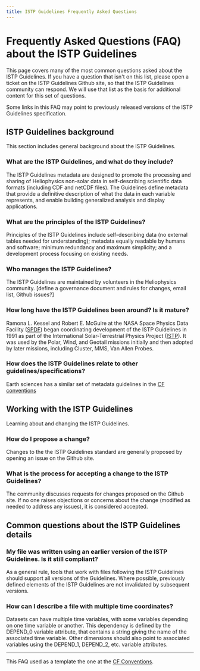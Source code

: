```yaml
---
title: ISTP Guidelines Frequently Asked Questions
---
```


# Frequently Asked Questions (FAQ) about the ISTP Guidelines

This page covers many of the most common questions asked about the ISTP Guidelines.
If you have a question that isn't on this list, please open a ticket on the ISTP Guidelines Github site, so that the ISTP Guidelines community can respond.
We will use that list as the basis for additional content for this set of questions.

Some links in this FAQ may point to previously released versions of the ISTP Guidelines specification.

## ISTP Guidelines background
This section includes general background about the ISTP Guidelines.

### What are the ISTP Guidelines, and what do they include?

The ISTP Guidelines metadata are designed to promote the processing and sharing of Heliophysics non-solar data in self-describing scientific data formats (including CDF and netCDF files).
The Guidelines define metadata that provide a definitive description of what the data in each variable represents, and enable building generalized analysis and display applications.

### What are the principles of the ISTP Guidelines?
Principles of the ISTP Guidelines include self-describing data (no external tables needed for understanding); metadata equally readable by humans and software; minimum redundancy and maximum simplicity; and a development process focusing on existing needs.

### Who manages the ISTP Guidelines?

The ISTP Guidelines are maintained by volunteers in the Heliophysics community. [define a governance document and rules for changes, email list, Github issues?]

### How long have the ISTP Guidelines been around? Is it mature?

Ramona L. Kessel and Robert E. McGuire at the NASA Space Physics Data Facility ([SPDF](https://spdf.gsfc.nasa.gov)) began coordinating development of the ISTP Guidelines in 1991 as part of the International Solar-Terrestrial Physics Project ([ISTP](https://pwg.gsfc.nasa.gov)). It was used by the Polar, Wind, and Geotail missions initially and then adopted by later missions, including Cluster, MMS, Van Allen Probes.

### How does the ISTP Guidelines relate to other guidelines/specifications?
Earth sciences has a similar set of metadata guidelines in the [CF conventions](https://cfconventions.org/)

## Working with the ISTP Guidelines
Learning about and changing the ISTP Guidelines.

### How do I propose a change?

Changes to the the ISTP Guidelines standard are generally proposed by opening an issue on the Github site.

### What is the process for accepting a change to the ISTP Guidelines?

The community discusses requests for changes proposed on the Github site. If no one raises objections or concerns about the change (modified as needed to address any issues), it is considered accepted.

## Common questions about the ISTP Guidelines details

### My file was written using an earlier version of the ISTP Guidelines. Is it still compliant?

As a general rule, tools that work with files following the ISTP Guidelines should support all versions of the Guidelines. Where possible, previously defined elements of the ISTP Guidelines are not invalidated by subsequent versions.

### How can I describe a file with multiple time coordinates?

Datasets can have multiple time variables, with some variables depending on one time variable or another.  This dependency is defined by the DEPEND_0 variable attribute, that contains a string giving the name of the associated time variable. Other dimensions should also point to associated variables using the DEPEND_1, DEPEND_2, etc. variable attributes.


---
This FAQ used as a template the one at the [CF Conventions](https://github.com/cf-convention/cf-convention.github.io).
